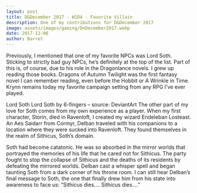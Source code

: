 ```yaml
---
layout: post
title: D&December 2017 - W1D4 - Favorite Villain
description: One of my contributions for D&December 2017
image: assets/images/gaming/DnDecember2017.webp
date: 2017-12-06
author: Barret
---
```


Previously, I mentioned that one of my favorite NPCs was Lord Soth. Sticking to strictly bad guy NPCs, he’s definitely at the top of the list. Part of this is, of course, due to his role in the Dragonlance novels. I grew up reading those books. Dragons of Autumn Twilight was the first fantasy novel I can remember reading, even before the Hobbit or A Wrinkle in Time. Krynn remains today my favorite campaign setting from any RPG I’ve ever played.

Lord Soth
Lord Soth by 6-fingers – source: DeviantArt
The other part of my love for Soth comes from my own experience as a player. When my first character, Storin, died in Ravenloft, I created my wizard Endeleban Losteast. An Aes Saidarr from Cormyr, Delban traveled with his companions to a location where they were sucked into Ravenloft. They found themselves in the realm of Sithicus, Soth’s domain.

Soth had become catatonic. He was so absorbed in the mirror worlds that portrayed the memories of his life that he cared not for Sithicus. The party fought to stop the collapse of Sithicus and the deaths of its residents by defeating the mirrored worlds. Delban cast a whisper spell and began taunting Soth from a dark corner of his throne room. I can still hear Delban’s final message to Soth, the one that finally drew him from his state into awareness to face us: “Sithicus dies…. Sithicus dies….”